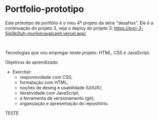 # Portfolio-prototipo

Este prótotipo de portfólio é o meu 4º projeto da série "desafios". Ele é a continuação do projeto 3, veja o deploy do projeto 3: https://proj-3-5jp0ki0uh-murilolcavalcanti.vercel.app/

<br>

Tecnologias que vou empregar neste projeto: HTML, CSS e JavaScript.

Objetivos de aprendizado:

- Exercitar:
  - responsividade com CSS;
  - formatação com HTML;
  - noções de desing e usabilidade (UI/UX);
  - iteratividade com JavaScript;
  - a ferramenta de versionamento (git);
  - organização e apresentação do repositório.



TESTE
